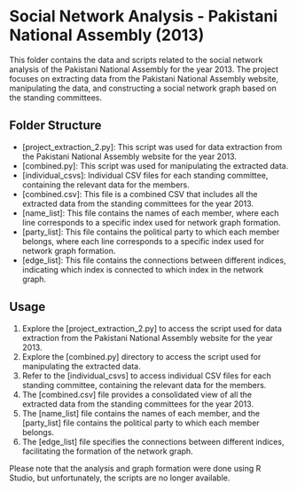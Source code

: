 # Social Network Analysis - Pakistani National Assembly (2013)

This folder contains the data and scripts related to the social network analysis of the Pakistani National Assembly for the year 2013. The project focuses on extracting data from the Pakistani National Assembly website, manipulating the data, and constructing a social network graph based on the standing committees.

## Folder Structure

- [project_extraction_2.py]: This script was used for data extraction from the Pakistani National Assembly website for the year 2013.
- [combined.py]: This script was used for manipulating the extracted data.
- [individual_csvs]: Individual CSV files for each standing committee, containing the relevant data for the members.
- [combined.csv]: This file is a combined CSV that includes all the extracted data from the standing committees for the year 2013.
- [name_list]: This file contains the names of each member, where each line corresponds to a specific index used for network graph formation.
- [party_list]: This file contains the political party to which each member belongs, where each line corresponds to a specific index used for network graph formation.
- [edge_list]: This file contains the connections between different indices, indicating which index is connected to which index in the network graph.

## Usage

1. Explore the [project_extraction_2.py] to access the script used for data extraction from the Pakistani National Assembly website for the year 2013.
2. Explore the [combined.py] directory to access the script used for manipulating the extracted data.
3. Refer to the [individual_csvs] to access individual CSV files for each standing committee, containing the relevant data for the members.
4. The [combined.csv] file provides a consolidated view of all the extracted data from the standing committees for the year 2013.
5. The [name_list] file contains the names of each member, and the [party_list] file contains the political party to which each member belongs.
6. The [edge_list] file specifies the connections between different indices, facilitating the formation of the network graph.

Please note that the analysis and graph formation were done using R Studio, but unfortunately, the scripts are no longer available.
